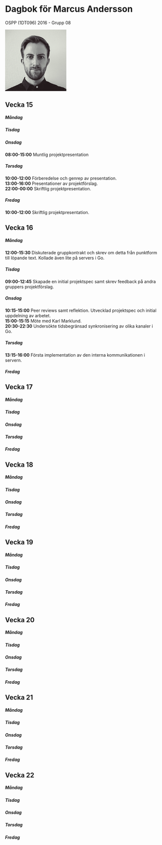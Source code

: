 # Dagbok för Marcus Andersson

OSPP (1DT096) 2016 - Grupp 08

<img src="../images/marcus.png" width="200">

## Vecka 15

##### Måndag

##### Tisdag

##### Onsdag
**08:00-15:00**
Muntlig projektpresentation

##### Torsdag
**10:00-12:00**
Förberedelse och genrep av presentation.<br>
**13:00-16:00**
Presentationer av projektförslag.<br>
**22:00-00:00**
Skriftlig projektpresentation.

##### Fredag
**10:00-12:00**
Skriftlig projektpresentation.

## Vecka 16

##### Måndag
**12:00-15:30**
Diskuterade gruppkontrakt och skrev om detta från punktform till löpande text. Kollade även lite på servers i Go.

##### Tisdag
**09:00-12:45**
Skapade en initial projektspec samt skrev feedback på andra gruppers projektförslag.

##### Onsdag
**10:15-15:00**
Peer reviews samt reflektion. Utvecklad projektspec och initial uppdelning av arbetet.<br>
**15:00-15:15**
Möte med Karl Marklund.<br>
**20:30-22:30**
Undersökte tidsbegränsad synkronisering av olika kanaler i Go.

##### Torsdag
**13:15-16:00**
Första implementation av den interna kommunikationen i servern.

##### Fredag


## Vecka 17

##### Måndag

##### Tisdag

##### Onsdag

##### Torsdag

##### Fredag

## Vecka 18

##### Måndag

##### Tisdag

##### Onsdag

##### Torsdag

##### Fredag

## Vecka 19

##### Måndag

##### Tisdag

##### Onsdag

##### Torsdag

##### Fredag

## Vecka 20

##### Måndag

##### Tisdag

##### Onsdag

##### Torsdag

##### Fredag

## Vecka 21

##### Måndag

##### Tisdag

##### Onsdag

##### Torsdag

##### Fredag

## Vecka 22

##### Måndag

##### Tisdag

##### Onsdag

##### Torsdag

##### Fredag
